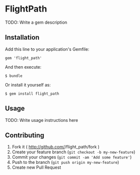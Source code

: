 # FlightPath

TODO: Write a gem description

## Installation

Add this line to your application's Gemfile:

    gem 'flight_path'

And then execute:

    $ bundle

Or install it yourself as:

    $ gem install flight_path

## Usage

TODO: Write usage instructions here

## Contributing

1. Fork it ( http://github.com/<my-github-username>/flight_path/fork )
2. Create your feature branch (`git checkout -b my-new-feature`)
3. Commit your changes (`git commit -am 'Add some feature'`)
4. Push to the branch (`git push origin my-new-feature`)
5. Create new Pull Request
